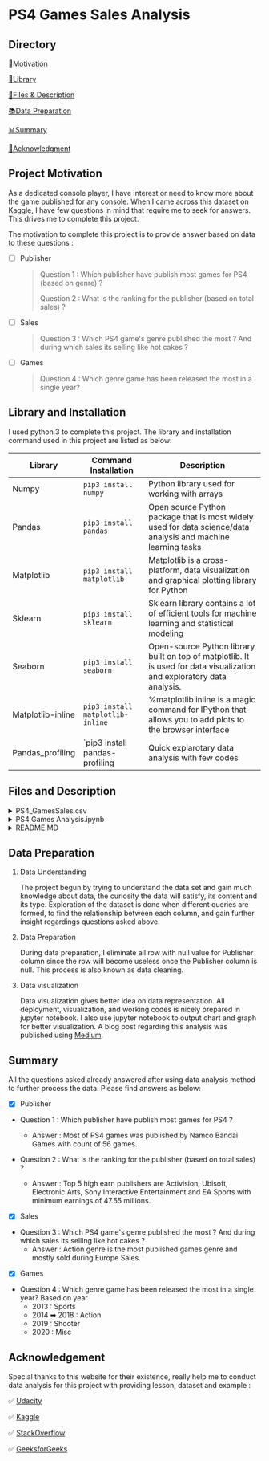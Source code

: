 # PS4 Games Sales Analysis 
        
         
## Directory 
[💪Motivation](#project-motivation)

[💾Library](#library-and-installation)

[📂Files & Description](#files-and-description)

[📚Data Preparation](#data-preparation)

[📊Summary](#summary)

[🎈Acknowledgment](#acknowledgement)

## Project Motivation ##

As a dedicated console player, I have interest or need to know more about the game published for any console. When I came across this dataset on Kaggle, I have few questions in mind that require me to seek for answers. This drives me to complete this project. 

The motivation to complete this project is to provide answer based on data to these questions : 
- [ ] Publisher
  > Question 1 : Which publisher have publish most games for PS4 (based on genre) ?
  > 
  > Question 2 : What is the ranking for the publisher (based on total sales) ?
- [ ] Sales
  > Question 3 : Which PS4 game's genre published the most ? And during which sales its selling like hot cakes ?
  > 
- [ ] Games
  > Question 4 : Which genre game has been released the most in a single year?


## Library and Installation ##

I used python 3 to complete this project. The library and installation command used in this project are listed as below: 

Library           | Command Installation             | Description
-------------     | -------------                    | -------------
Numpy             | `pip3 install numpy`             | Python library used for working with arrays
Pandas            | `pip3 install pandas`            | Open source Python package that is most widely used for data science/data analysis and machine learning tasks
Matplotlib        | `pip3 install matplotlib`        | Matplotlib is a cross-platform, data visualization and graphical plotting library for Python 
Sklearn           | `pip3 install sklearn`           | Sklearn library contains a lot of efficient tools for machine learning and statistical modeling 
Seaborn           | `pip3 install seaborn`           | Open-source Python library built on top of matplotlib. It is used for data visualization and exploratory data analysis.
Matplotlib-inline | `pip3 install matplotlib-inline` | %matplotlib inline is a magic command for IPython that allows you to add plots to the browser interface
Pandas_profiling  | `pip3 install pandas-profiling   | Quick explarotary data analysis with few codes

## Files and Description ##

<details>
           <summary>PS4_GamesSales.csv</summary>
           <p>This is dataset used to gather information in order to seek answers for questions asked in project motivation. This dataset is downloaded from <a href="https://www.kaggle.com/sidtwr/videogames-sales-dataset">here</a>.</p>
         </details>
         
<details>
           <summary>PS4 Games Analysis.ipynb</summary>
           <p>This is jupyter notebook that consists all of the working code.</p>
         </details>
         
 <details>
           <summary>README.MD</summary>
           <p>This is a readme file that is used to represent this project.</p>
         </details>

## Data Preparation ##

1. Data Understanding

   The project begun by trying to understand the data set and gain much knowledge about data, the curiosity the data will satisfy, its content and its type.
   Exploration of the dataset is done when different queries are formed, to find the relationship between each column, and gain further insight regardings questions asked above.
   
2. Data Preparation

   During data preparation, I eliminate all row with null value for Publisher column since the row will become useless once the Publisher column is null. This process is also      known as data cleaning.
   
3. Data visualization

   Data visualization gives better idea on data representation. All deployment, visualization, and working codes is nicely prepared in jupyter notebook. I also use jupyter notebook to output chart and graph for better visualization. A blog post regarding    this analysis was published using [Medium](https://nurfaizahbtsahimi.medium.com/what-publisher-should-learn-from-ps4-games-sales-7eed5e38ce85 "Medium").
   
   


## Summary ##
All the questions asked already answered after using data analysis method to further process the data. Please find answers as below: 
- [X] Publisher
- Question 1 : Which publisher have publish most games for PS4 ?   
  - Answer : Most of PS4 games was published by Namco Bandai Games with count of 56 games.


- Question 2 : What is the ranking for the publisher (based on total sales) ?
  - Answer : Top 5 high earn publishers are Activision, Ubisoft, Electronic Arts, Sony Interactive Entertainment and EA Sports with minimum earnings of 47.55 millions.
  
- [X] Sales
- Question 3 : Which PS4 game's genre published the most ? And during which sales its selling like hot cakes ?
  - Answer : Action genre is the most published games genre and mostly sold during Europe Sales.

   
- [X] Games
- Question 4 : Which genre game has been released the most in a single year?
  Based on year 
  - 2013 : Sports
  - 2014 ➡ 2018 : Action
  - 2019 : Shooter
  - 2020 : Misc


## Acknowledgement ##
Special thanks to this website for their existence, really help me to conduct data analysis for this project with providing lesson, dataset and example :  

✅ [Udacity](https://www.udacity.com/ "Udacity")

✅ [Kaggle](https://www.kaggle.com/ "Kaggle")

✅ [StackOverflow](https://www.stackoverflow.com/ "StackOverflow")

✅ [GeeksforGeeks](https://www.geeksforgeeks.org// "GeeksforGeeks")
